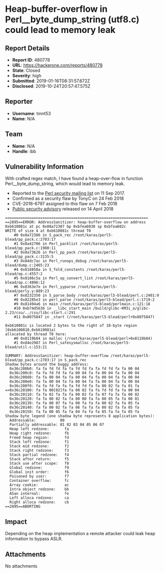 # Heap-buffer-overflow in Perl__byte_dump_string (utf8.c) could lead to memory leak

## Report Details
- **Report ID**: 480778
- **URL**: https://hackerone.com/reports/480778
- **State**: Closed
- **Severity**: high
- **Submitted**: 2019-01-16T08:31:57.672Z
- **Disclosed**: 2019-10-24T20:57:47.575Z

## Reporter
- **Username**: tmnt53
- **Name**: N/A

## Team
- **Name**: N/A
- **Handle**: ibb

## Vulnerability Information
With crafted regex match, I have found a heap-over-flow in function Perl__byte_dump_string, which would lead to memory leak.
* Reported to the [Perl security mailing list](https://rt.perl.org/Public/Bug/Display.html?id=132063) on 11 Sep 2017.
* Confirmed as a security flaw by TonyC on 24 Feb 2018
* CVE-2018-6797 assigned to this flaw on 7 Feb 2018
* [Public security advisory](https://github.com/Perl/perl5/blob/blead/pod/perl5262delta.pod) released on 14 April 2018
```
=================================================================
==2895==ERROR: AddressSanitizer: heap-buffer-overflow on address 0xb610081c at pc 0x08a72387 bp 0xbfea6038 sp 0xbfea602c
WRITE of size 4 at 0xb610081c thread T0
    #0 0x8a72386 in S_pack_rec /root/karas/perl5-blead/pp_pack.c:2703:17
    #1 0x8a42706 in Perl_packlist /root/karas/perl5-blead/pp_pack.c:1980:11
    #2 0x8a73626 in Perl_pp_pack /root/karas/perl5-blead/pp_pack.c:3135:5
    #3 0x84dc7ac in Perl_runops_debug /root/karas/perl5-blead/dump.c:2465:23
    #4 0x818858a in S_fold_constants /root/karas/perl5-blead/op.c:4557:2
    #5 0x8186c5a in Perl_op_convert_list /root/karas/perl5-blead/op.c:4896:12
    #6 0x8363e7e in Perl_yyparse /root/karas/perl5-blead/perly.y:889:23
    #7 0x8232350 in S_parse_body /root/karas/perl5-blead/perl.c:2401:9
    #8 0x82285e3 in perl_parse /root/karas/perl5-blead/perl.c:1719:2
    #9 0x81494a6 in main /root/karas/perl5-blead/perlmain.c:121:18
    #10 0xb74d5636 in __libc_start_main /build/glibc-KM3i_a/glibc-2.23/csu/../csu/libc-start.c:291
    #11 0x8075847 in _start (/root/karas/perl5-blead/perl+0x8075847)

0xb610081c is located 2 bytes to the right of 10-byte region [0xb6100810,0xb610081a)
allocated by thread T0 here:
    #0 0x8119b84 in malloc (/root/karas/perl5-blead/perl+0x8119b84)
    #1 0x84e2987 in Perl_safesysmalloc /root/karas/perl5-blead/util.c:153:21

SUMMARY: AddressSanitizer: heap-buffer-overflow /root/karas/perl5-blead/pp_pack.c:2703:17 in S_pack_rec
Shadow bytes around the buggy address:
  0x36c200b0: fa fa fd fd fa fa fd fd fa fa fd fd fa fa 00 04
  0x36c200c0: fa fa fd fd fa fa 00 04 fa fa 00 04 fa fa 00 04
  0x36c200d0: fa fa 00 04 fa fa 00 04 fa fa 00 04 fa fa 00 04
  0x36c200e0: fa fa 00 04 fa fa 00 04 fa fa 00 04 fa fa 00 04
  0x36c200f0: fa fa fd fa fa fa fd fd fa fa 00 02 fa fa 01 fa
=>0x36c20100: fa fa 00[02]fa fa 00 02 fa fa fd fd fa fa 00 04
  0x36c20110: fa fa 02 fa fa fa 00 02 fa fa 07 fa fa fa 00 02
  0x36c20120: fa fa 00 02 fa fa 00 00 fa fa 00 05 fa fa 00 01
  0x36c20130: fa fa 00 07 fa fa 00 fa fa fa 00 02 fa fa 05 fa
  0x36c20140: fa fa 00 02 fa fa 06 fa fa fa 00 02 fa fa 05 fa
  0x36c20150: fa fa 00 05 fa fa 04 fa fa fa 05 fa fa fa 05 fa
Shadow byte legend (one shadow byte represents 8 application bytes):
  Addressable:           00
  Partially addressable: 01 02 03 04 05 06 07
  Heap left redzone:       fa
  Heap right redzone:      fb
  Freed heap region:       fd
  Stack left redzone:      f1
  Stack mid redzone:       f2
  Stack right redzone:     f3
  Stack partial redzone:   f4
  Stack after return:      f5
  Stack use after scope:   f8
  Global redzone:          f9
  Global init order:       f6
  Poisoned by user:        f7
  Container overflow:      fc
  Array cookie:            ac
  Intra object redzone:    bb
  ASan internal:           fe
  Left alloca redzone:     ca
  Right alloca redzone:    cb
==2895==ABORTING
```

## Impact

Depending on the heap implementation a remote attacker could leak heap information to bypass ASLR.

## Attachments
No attachments
